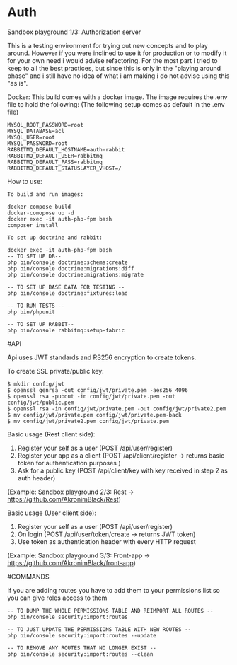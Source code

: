 # Auth

Sandbox playground 1/3: Authorization server

This is a testing environment for trying out new concepts and to play around. However if you were inclined 
to use it for production or to modify it for your own need i would advise refactoring. For the most part i tried to keep to 
all the best practices, but since this is only in the "playing around phase" and i still have no idea of what i am making i do not 
advise using this "as is".


Docker: This build comes with a docker image. The image requires the .env file to hold the following:
(The following setup comes as default in the .env file)
``` 
MYSQL_ROOT_PASSWORD=root
MYSQL_DATABASE=acl
MYSQL_USER=root
MYSQL_PASSWORD=root
RABBITMQ_DEFAULT_HOSTNAME=auth-rabbit
RABBITMQ_DEFAULT_USER=rabbitmq
RABBITMQ_DEFAULT_PASS=rabbitmq
RABBITMQ_DEFAULT_STATUSLAYER_VHOST=/ 
```
How to use:

```
To build and run images:

docker-compose build
docker-comopose up -d
docker exec -it auth-php-fpm bash
composer install
```
```
To set up doctrine and rabbit:

docker exec -it auth-php-fpm bash
-- TO SET UP DB--
php bin/console doctrine:schema:create
php bin/console doctrine:migrations:diff
php bin/console doctrine:migrations:migrate

-- TO SET UP BASE DATA FOR TESTING --
php bin/console doctrine:fixtures:load

-- TO RUN TESTS --
php bin/phpunit

-- TO SET UP RABBIT--
php bin/console rabbitmq:setup-fabric
```

#API

Api uses JWT standards and RS256 encryption to create tokens.

To create SSL private/public key: 
```
$ mkdir config/jwt
$ openssl genrsa -out config/jwt/private.pem -aes256 4096
$ openssl rsa -pubout -in config/jwt/private.pem -out config/jwt/public.pem
$ openssl rsa -in config/jwt/private.pem -out config/jwt/private2.pem
$ mv config/jwt/private.pem config/jwt/private.pem-back
$ mv config/jwt/private2.pem config/jwt/private.pem
```
Basic usage (Rest client side):

1. Register your self as a user (POST /api/user/register)
2. Register your app as a client (POST /api/client/register -> returns basic token for authentication purposes )
3. Ask for a public key (POST /api/client/key with key received in step 2 as auth header)

(Example: Sandbox playground 2/3: Rest ->  https://github.com/AkronimBlack/Rest)

Basic usage (User client side):

1. Register your self as a user (POST /api/user/register)
2. On login (POST /api/user/token/create -> returns JWT token)
3. Use token as authentication header with every HTTP request

(Example: Sandbox playground 3/3: Front-app ->  https://github.com/AkronimBlack/front-app)

#COMMANDS

If you are adding routes you have to add them to your permissions list so you can give roles access to them
```
-- TO DUMP THE WHOLE PERMISSIONS TABLE AND REIMPORT ALL ROUTES --
php bin/console security:import:routes

-- TO JUST UPDATE THE PERMISSIONS TABLE WITH NEW ROUTES --
php bin/console security:import:routes --update

-- TO REMOVE ANY ROUTES THAT NO LONGER EXIST --
php bin/console security:import:routes --clean
```



